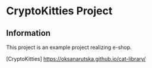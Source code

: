 # CryptoKitties Project
## Information
This project is an example project realizing e-shop.

[CryptoKitties] https://oksanarutska.github.io/cat-library/


